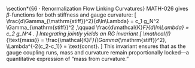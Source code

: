 \section*{§6 · Renormalization Flow Linking Curvatures}
MATH-026 gives $\beta$-functions for both stiffness and gauge curvature:
\[
\frac{d\Gamma_{\mathrm{stiff}}^2}{d\ln\Lambda} = c_1 g_N^2 \Gamma_{\mathrm{stiff}}^2 ,\qquad
\frac{d\mathcal{K}_F}{d\ln\Lambda} = c_2 g_N^4 .
\]
Integrating jointly yields an RG invariant
\[
\mathcal{I}_{\text{mass}} =
\frac{\mathcal{K}_F}{\Gamma_{\mathrm{stiff}}^2}\,
\Lambda^{-2(c_2-c_1)}
= \text{const}.
\]
This invariant ensures that as the gauge coupling runs, mass and curvature remain proportionally locked—a quantitative expression of “mass from curvature.”